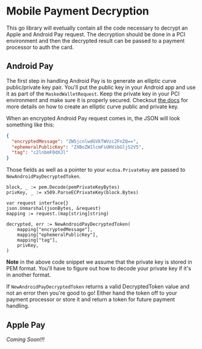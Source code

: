 Mobile Payment Decryption
=========================

This go library will evetually contain all the code necessary to decrypt an 
Apple and Android Pay request. The decryption should be done in a PCI environment 
and then the decrypted result can be passed to a payment processor to auth the
card.

Android Pay
-----------

The first step in handling Android Pay is to generate an elliptic curve 
public/private key pair. You'll put the public key in your Android app and use 
it as part of the `MaskedWalletRequest`. Keep the private key in your PCI 
environment and make sure it is properly secured. Checkout
[the docs](https://developers.google.com/android-pay/integration/payment-token-cryptography#example-using-openssl-to-generate-and-format-a-public-key)
for more details on how to create an elliptic curve public and private key.

When an encrypted Android Pay request comes in, the JSON will look something like this:
```json
{
  "encryptedMessage": "ZW5jcnlwdGVkTWVzc2FnZQ==",
  "ephemeralPublicKey": "ZXBoZW1lcmFsUHVibGljS2V5",
  "tag": "c2lnbmF0dXJl"
}
```

Those fields as well as a pointer to your `ecdsa.PrivateKey` are passed to `NewAndroidPayDecryptedToken`.
```golang
block, _ := pem.Decode(pemPrivateKeyBytes)
privKey, _ := x509.ParseECPrivateKey(block.Bytes)

var request interface{}
json.Unmarshal(jsonBytes, &request)
mapping := request.(map[string]string)

decrypted, err := NewAndroidPayDecryptedToken(
	mapping["encryptedMessage"],
	mapping["ephemeralPublicKey"],
	mapping["tag"],
	privKey,
)
```
**Note** in the above code snippet we assume that the private key is stored in 
PEM format. You'll have to figure out how to decode your private key if it's 
in another format.

If `NewAndroidPayDecryptedToken` returns a valid DecryptedToken value and not an
error then you're good to go! Either hand the token off to your payment processor
or store it and return a token for future payment handling.

Apple Pay
---------

*Coming Soon!!!*
